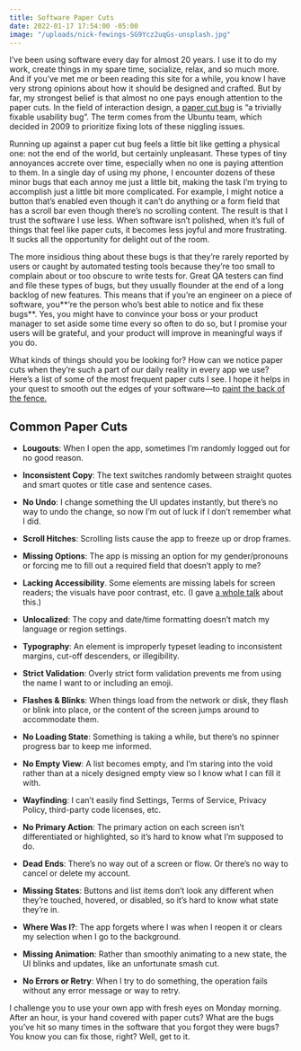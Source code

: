 ```yaml
---
title: Software Paper Cuts
date: 2022-01-17 17:54:00 -05:00
image: "/uploads/nick-fewings-SG9Ycz2uqGs-unsplash.jpg"
---
```


I’ve been using software every day for almost 20 years. I use it to do my work, create things in my spare time, socialize, relax, and so much more. And if you’ve met me or been reading this site for a while, you know I have very strong opinions about how it should be designed and crafted. But by far, my strongest belief is that almost no one pays enough attention to the paper cuts. In the field of interaction design, a [paper cut bug](https://en.wikipedia.org/wiki/Paper_cut_bug) is “a trivially fixable usability bug”. The term comes from the Ubuntu team, which decided in 2009 to prioritize fixing lots of these niggling issues.

Running up against a paper cut bug feels a little bit like getting a physical one: not the end of the world, but certainly unpleasant. These types of tiny annoyances accrete over time, especially when no one is paying attention to them. In a single day of using my phone, I encounter dozens of these minor bugs that each annoy me just a little bit, making the task I’m trying to accomplish just a little bit more complicated. For example, I might notice a button that’s enabled even though it can’t do anything or a form field that has a scroll bar even though there’s no scrolling content. The result is that I trust the software I use less. When software isn’t polished, when it’s full of things that feel like paper cuts, it becomes less joyful and more frustrating. It sucks all the opportunity for delight out of the room.

The more insidious thing about these bugs is that they’re rarely reported by users or caught by automated testing tools because they’re too small to complain about or too obscure to write tests for. Great QA testers can find and file these types of bugs, but they usually flounder at the end of a long backlog of new features. This means that if you’re an engineer on a piece of software, you**’re the person who’s best able to notice and fix these bugs**. Yes, you might have to convince your boss or your product manager to set aside some time every so often to do so, but I promise your users will be grateful, and your product will improve in meaningful ways if you do.

What kinds of things should you be looking for? How can we notice paper cuts when they’re such a part of our daily reality in every app we use? Here’s a list of some of the most frequent paper cuts I see. I hope it helps in your quest to smooth out the edges of your software—to [paint the back of the fence.](https://www.linkedin.com/pulse/paint-back-fence-chris-clark/)

## Common Paper Cuts

* **Lougouts**: When I open the app, sometimes I’m randomly logged out for no good reason.

* **Inconsistent Copy**: The text switches randomly between straight quotes and smart quotes or title case and sentence cases.

* **No Undo**: I change something the UI updates instantly, but there’s no way to undo the change, so now I’m out of luck if I don’t remember what I did.

* **Scroll Hitches**: Scrolling lists cause the app to freeze up or drop frames.

* **Missing Options**: The app is missing an option for my gender/pronouns or forcing me to fill out a required field that doesn’t apply to me?

* **Lacking Accessibility**. Some elements are missing labels for screen readers; the visuals have poor contrast, etc. (I gave [a whole talk](https://matthewbischoff.com/apps-for-all/) about this.)

* **Unlocalized**: The copy and date/time formatting doesn’t match my language or region settings.

* **Typography**: An element is improperly typeset leading to inconsistent margins, cut-off descenders, or illegibility.

* **Strict Validation**: Overly strict form validation prevents me from using the name I want to or including an emoji.

* **Flashes & Blinks**: When things load from the network or disk, they flash or blink into place, or the content of the screen jumps around to accommodate them.

* **No Loading State**: Something is taking a while, but there’s no spinner progress bar to keep me informed.

* **No Empty View**: A list becomes empty, and I’m staring into the void rather than at a nicely designed empty view so I know what I can fill it with.

* **Wayfinding**: I can’t easily find Settings, Terms of Service, Privacy Policy, third-party code licenses, etc.

* **No Primary Action**: The primary action on each screen isn’t differentiated or highlighted, so it’s hard to know what I’m supposed to do.

* **Dead Ends**: There’s no way out of a screen or flow. Or there’s no way to cancel or delete my account.

* **Missing States**: Buttons and list items don’t look any different when they’re touched, hovered, or disabled, so it’s hard to know what state they’re in.

* **Where Was I?**: The app forgets where I was when I reopen it or clears my selection when I go to the background.

* **Missing Animation**: Rather than smoothly animating to a new state, the UI blinks and updates, like an unfortunate smash cut.

* **No Errors or Retry**: When I try to do something, the operation fails without any error message or way to retry.

I challenge you to use your own app with fresh eyes on Monday morning. After an hour, is your hand covered with paper cuts? What are the bugs you’ve hit so many times in the software that you forgot they were bugs? You know you can fix those, right? Well, get to it.